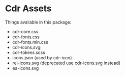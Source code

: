 # Cdr Assets

Things available in this package:

* cdr-core.css
* cdr-fonts.css
* cdr-fonts.min.css
* cdr-icons.svg
* cdr-tokens.scss
* icons.json (used by cdr-icon)
* rei-icons.svg (deprecated use cdr-icons.svg instead)
* ea-icons.svg

